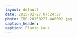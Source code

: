 ```yaml
---
layout: default
date: 2015-02-27 07:24:57
photo: IMG-20150227-WA0002.jpg
caption_header:  
caption: Flavio Laus
---
```

